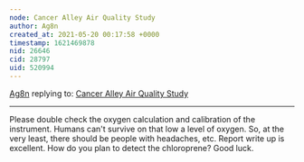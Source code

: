 ```yaml
---
node: Cancer Alley Air Quality Study
author: Ag8n
created_at: 2021-05-20 00:17:58 +0000
timestamp: 1621469878
nid: 26646
cid: 28797
uid: 520994
---
```




[Ag8n](../profile/Ag8n) replying to: [Cancer Alley Air Quality Study](../notes/NicholasNail/05-19-2021/cancer-alley-air-quality-study)

----
Please double check the oxygen calculation and calibration of the instrument. Humans can't survive on that low a level of oxygen. So, at the very least, there should be people with headaches, etc.  Report write up is excellent.  How do you plan to detect the chloroprene? Good luck.